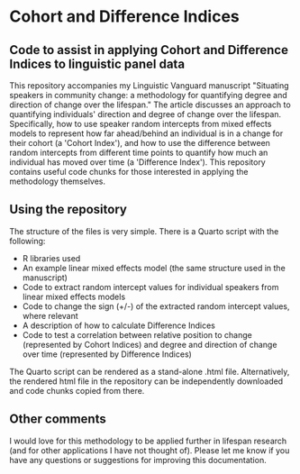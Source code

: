 # Cohort and Difference Indices
## Code to assist in applying Cohort and Difference Indices to linguistic panel data

This repository accompanies my Linguistic Vanguard manuscript "Situating speakers in community change: a methodology for quantifying degree and direction of change over the lifespan." The article discusses an approach to quantifying individuals' direction and degree of change over the lifespan. Specifically, how to use speaker random intercepts from mixed effects models to represent how far ahead/behind an individual is in a change for their cohort (a 'Cohort Index'), and how to use the difference between  random intercepts from different time points to quantify how much an individual has moved over time (a 'Difference Index'). This repository contains useful code chunks for those interested in applying the methodology themselves. 

## Using the repository
The structure of the files is very simple. There is a Quarto script with the following:
 - R libraries used
 - An example linear mixed effects model (the same structure used in the manuscript)
 - Code to extract random intercept values for individual speakers from linear mixed effects models
 - Code to change the sign (+/-) of the extracted random intercept values, where relevant
 - A description of how to calculate Difference Indices
 - Code to test a correlation between relative position to change (represented by Cohort Indices) and degree and direction of change over time (represented by Difference Indices)
 
The Quarto script can be rendered as a stand-alone .html file. Alternatively, the rendered html file in the repository can be independently downloaded and code chunks copied from there. 

## Other comments
I would love for this methodology to be applied further in lifespan research (and for other applications I have not thought of). Please let me know if you have any questions or suggestions for improving this documentation. 